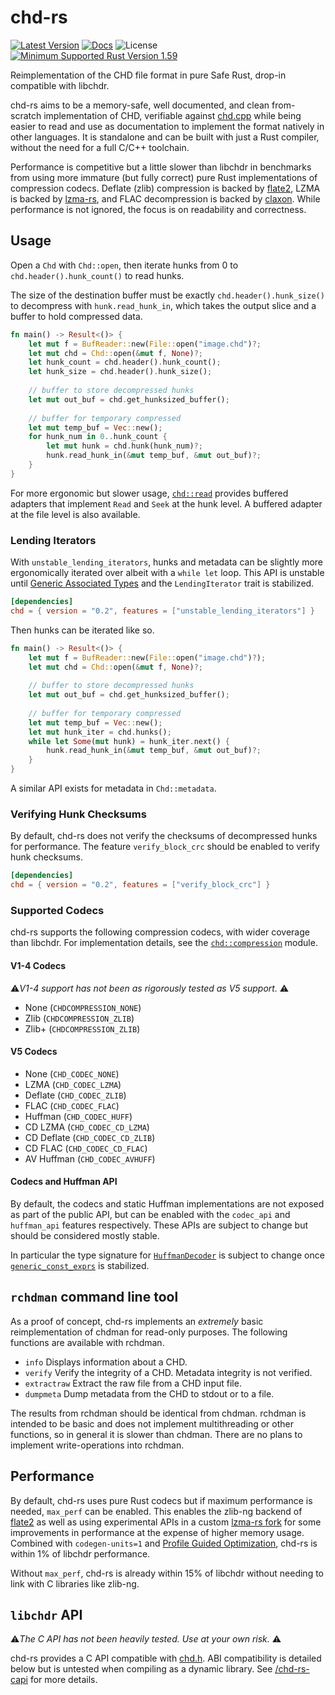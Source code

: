 # chd-rs
[![Latest Version](https://img.shields.io/crates/v/chd.svg)](https://crates.io/crates/chd) [![Docs](https://docs.rs/chd/badge.svg)](https://docs.rs/chd) ![License](https://img.shields.io/crates/l/chd)
[![Minimum Supported Rust Version 1.59](https://img.shields.io/badge/rust-1.59%2B-orange.svg)](https://github.com/rust-lang/rust/blob/master/RELEASES.md#version-1590-2022-02-24)


Reimplementation of the CHD file format in pure Safe Rust, drop-in compatible with libchdr.

chd-rs aims to be a memory-safe, well documented, and clean from-scratch implementation of CHD, verifiable against 
[chd.cpp](https://github.com/mamedev/mame/blob/master/src/lib/util/chd.cpp) while being easier to read and use as
documentation to implement the format natively in other languages. It is standalone and can be built with just
a Rust compiler, without the need for a full C/C++ toolchain. 

Performance is competitive but a little slower than libchdr in benchmarks from using more immature (but fully correct) 
pure Rust implementations of compression codecs. Deflate (zlib) compression is backed by [flate2](https://crates.io/crates/flate2), 
LZMA is backed by [lzma-rs](https://crates.io/crates/lzma-rs), and FLAC decompression is backed by
[claxon](https://crates.io/crates/claxon). While performance is not ignored, the focus
is on readability and correctness.

## Usage
Open a `Chd` with `Chd::open`, then iterate hunks from 0 to `chd.header().hunk_count()` to
read hunks.

The size of the destination buffer must be exactly `chd.header().hunk_size()` to decompress with
`hunk.read_hunk_in`, which takes the output slice and a buffer to hold compressed data.

```rust
fn main() -> Result<()> {
    let mut f = BufReader::new(File::open("image.chd")?;
    let mut chd = Chd::open(&mut f, None)?;
    let hunk_count = chd.header().hunk_count();
    let hunk_size = chd.header().hunk_size();
    
    // buffer to store decompressed hunks
    let mut out_buf = chd.get_hunksized_buffer();
    
    // buffer for temporary compressed
    let mut temp_buf = Vec::new();
    for hunk_num in 0..hunk_count {
        let mut hunk = chd.hunk(hunk_num)?;
        hunk.read_hunk_in(&mut temp_buf, &mut out_buf)?;
    }
}
```
For more ergonomic but slower usage, [`chd::read`](https://github.com/SnowflakePowered/chd-rs/blob/master/chd-rs/src/read.rs) provides buffered adapters that implement `Read` and `Seek` at the
hunk level. A buffered adapter at the file level is also available.

### Lending Iterators
With `unstable_lending_iterators`, hunks and metadata can be slightly more ergonomically iterated over
albeit with a `while let` loop. This API is unstable until [Generic Associated Types](https://github.com/rust-lang/rust/pull/96709)
and the `LendingIterator` trait is stabilized.


```toml
[dependencies]
chd = { version = "0.2", features = ["unstable_lending_iterators"] }
```

Then hunks can be iterated like so.

```rust
fn main() -> Result<()> {
    let mut f = BufReader::new(File::open("image.chd")?);
    let mut chd = Chd::open(&mut f, None)?;
    
    // buffer to store decompressed hunks
    let mut out_buf = chd.get_hunksized_buffer();
    
    // buffer for temporary compressed
    let mut temp_buf = Vec::new();
    let mut hunk_iter = chd.hunks();
    while let Some(mut hunk) = hunk_iter.next() {
        hunk.read_hunk_in(&mut temp_buf, &mut out_buf)?;
    }
}
```

A similar API exists for metadata in `Chd::metadata`.


### Verifying Hunk Checksums
By default, chd-rs does not verify the checksums of decompressed hunks for performance. The feature `verify_block_crc` should be enabled 
to verify hunk checksums.

```toml
[dependencies]
chd = { version = "0.2", features = ["verify_block_crc"] }
```

### Supported Codecs
chd-rs supports the following compression codecs, with wider coverage than libchdr. For implementation details,
see the [`chd::compression`](https://github.com/SnowflakePowered/chd-rs/tree/master/chd-rs/src/compression) module.

#### V1-4 Codecs
⚠️*V1-4 support has not been as rigorously tested as V5 support.* ⚠️
* None (`CHDCOMPRESSION_NONE`)
* Zlib (`CHDCOMPRESSION_ZLIB`)
* Zlib+ (`CHDCOMPRESSION_ZLIB`)

#### V5 Codecs
* None (`CHD_CODEC_NONE`)
* LZMA (`CHD_CODEC_LZMA`)
* Deflate (`CHD_CODEC_ZLIB`)
* FLAC (`CHD_CODEC_FLAC`)
* Huffman (`CHD_CODEC_HUFF`)
* CD LZMA (`CHD_CODEC_CD_LZMA`)
* CD Deflate (`CHD_CODEC_CD_ZLIB`)
* CD FLAC (`CHD_CODEC_CD_FLAC`)
* AV Huffman (`CHD_CODEC_AVHUFF`)

#### Codecs and Huffman API 
By default, the codecs and static Huffman implementations are not exposed as part of the public API, 
but can be enabled with the `codec_api` and `huffman_api` features respectively. These APIs are subject
to change but should be considered mostly stable. 

In particular the type signature for [`HuffmanDecoder`](https://github.com/SnowflakePowered/chd-rs/blob/e03e093021f1705d46fe6aaa8b32593489e55467/chd-rs/src/huffman.rs#L110)
is subject to change once [`generic_const_exprs`](https://github.com/rust-lang/rust/issues/76560) is stabilized.

## `rchdman` command line tool
As a proof of concept, chd-rs implements an *extremely* basic reimplementation of chdman for read-only purposes. The following functions are available with rchdman.

* `info` Displays information about a CHD.
* `verify` Verify the integrity of a CHD. Metadata integrity is not verified.
* `extractraw` Extract the raw file from a CHD input file.
* `dumpmeta` Dump metadata from the CHD to stdout or to a file.

The results from rchdman should be identical from chdman. rchdman is intended to be basic and does not implement multithreading or other functions, so in general it is slower than chdman. There are
no plans to implement write-operations into rchdman.

## Performance
By default, chd-rs uses pure Rust codecs but if maximum performance is needed, `max_perf` can be enabled. This enables the zlib-ng backend of [flate2](https://crates.io/crates/flate2)
as well as using experimental APIs in a custom [lzma-rs fork](https://github.com/SnowflakePowered/lzma-rs/tree/feature-perf-experiments) for some improvements in
performance at the expense of higher memory usage. Combined with `codegen-units=1` and [Profile Guided Optimization](https://github.com/vadimcn/cargo-pgo), chd-rs is within 1% of libchdr performance.

Without `max_perf`, chd-rs is already within 15% of libchdr without needing to link with C libraries like zlib-ng.

## `libchdr` API
⚠️*The C API has not been heavily tested. Use at your own risk.* ⚠️

chd-rs provides a C API compatible with [chd.h](https://github.com/rtissera/libchdr/blob/6eeb6abc4adc094d489c8ba8cafdcff9ff61251b/include/libchdr/chd.h). 
ABI compatibility is detailed below but is untested when compiling as a dynamic library. See [/chd-rs-capi](https://github.com/SnowflakePowered/chd-rs/tree/master/chd-rs-capi) for more details.
